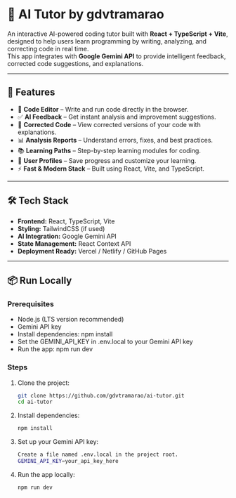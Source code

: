 # 🤖 AI Tutor by gdvtramarao

An interactive AI-powered coding tutor built with **React + TypeScript + Vite**, designed to help users learn programming by writing, analyzing, and correcting code in real time.  
This app integrates with **Google Gemini API** to provide intelligent feedback, corrected code suggestions, and explanations.

---

## 🚀 Features

- 📝 **Code Editor** – Write and run code directly in the browser.  
- ✅ **AI Feedback** – Get instant analysis and improvement suggestions.  
- 🐞 **Corrected Code** – View corrected versions of your code with explanations.  
- 📊 **Analysis Reports** – Understand errors, fixes, and best practices.  
- 📚 **Learning Paths** – Step-by-step learning modules for coding.  
- 👤 **User Profiles** – Save progress and customize your learning.  
- ⚡ **Fast & Modern Stack** – Built using React, Vite, and TypeScript.

---

## 🛠️ Tech Stack

- **Frontend:** React, TypeScript, Vite  
- **Styling:** TailwindCSS (if used)  
- **AI Integration:** Google Gemini API  
- **State Management:** React Context API  
- **Deployment Ready:** Vercel / Netlify / GitHub Pages  

---

## 📦 Run Locally

### **Prerequisites**
- Node.js (LTS version recommended)
- Gemini API key
- Install dependencies: npm install
- Set the GEMINI_API_KEY in .env.local to your Gemini API key
- Run the app: npm run dev

### **Steps**

1. Clone the project:
   ```bash
   git clone https://github.com/gdvtramarao/ai-tutor.git
   cd ai-tutor
2. Install dependencies:
   ```bash
   npm install
3. Set up your Gemini API key:
   ```bash
   Create a file named .env.local in the project root.
   GEMINI_API_KEY=your_api_key_here
4. Run the app locally:
   ```bash
   npm run dev
